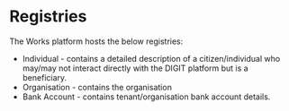 # Registries

The Works platform hosts the below registries:

* Individual - contains a detailed description of a citizen/individual who may/may not interact directly with the DIGIT platform but is a beneficiary.
* Organisation - contains the organisation
* Bank Account - contains tenant/organisation bank account details.
